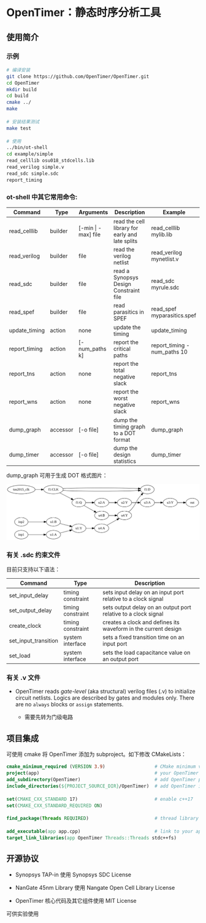 # OpenTimer：静态时序分析工具

## 使用简介

### 示例

```bash
# 编译安装
git clone https://github.com/OpenTimer/OpenTimer.git
cd OpenTimer
mkdir build
cd build
cmake ../
make

# 安装结果测试
make test

# 使用
../bin/ot-shell
cd example/simple
read_celllib osu018_stdcells.lib
read_verilog simple.v
read_sdc simple.sdc
report_timing
```

### ot-shell 中其它常用命令:

| Command       | Type     | Arguments           | Description                                     | Example                     |
| ------------- | -------- | ------------------- | ----------------------------------------------- | --------------------------- |
| read_celllib  | builder  | [-min \| -max] file | read the cell library for early and late splits | read_celllib mylib.lib      |
| read_verilog  | builder  | file                | read the verilog netlist                        | read_verilog mynetlist.v    |
| read_sdc      | builder  | file                | read a Synopsys Design Constraint file          | read_sdc myrule.sdc         |
| read_spef     | builder  | file                | read parasitics in SPEF                         | read_spef myparasitics.spef |
| update_timing | action   | none                | update the timing                               | update_timing               |
| report_timing | action   | [-num_paths k]      | report the critical paths                       | report_timing -num_paths 10 |
| report_tns    | action   | none                | report the total negative slack                 | report_tns                  |
| report_wns    | action   | none                | report the worst negative slack                 | report_wns                  |
| dump_graph    | accessor | [-o file]           | dump the timing graph to a DOT format           | dump_graph                  |
| dump_timer    | accessor | [-o file]           | dump the design statistics                      | dump_timer                  |

dump_graph 可用于生成 DOT 格式图片：

![ot_dump_graph](assets/ot_dump_graph.png)

### 有关 .sdc 约束文件

目前只支持以下语法：

| Command              | Type              | Description                                                    |
| -------------------- | ----------------- | -------------------------------------------------------------- |
| set_input_delay      | timing constraint | sets input delay on an input port relative to a clock signal   |
| set_output_delay     | timing constraint | sets output delay on an output port relative to a clock signal |
| create_clock         | timing constraint | creates a clock and defines its waveform in the current design |
| set_input_transition | system interface  | sets a fixed transition time on an input port                  |
| set_load             | system interface  | sets the load capacitance value on an output port              |

### 有关 .v 文件

- OpenTimer reads *gate-level* (aka structural) verilog files (.v) to initialize circuit netlists. Logics are described by gates and modules only. There are no `always` blocks or `assign` statements.

  - 需要先转为门级电路

## 项目集成

可使用 cmake 将 OpenTimer 添加为 subproject。如下修改 CMakeLists：

```CMake
cmake_minimum_required (VERSION 3.9)                  # CMake minimum version
project(app)                                          # your OpenTimer application
add_subdirectory(OpenTimer)                           # add OpenTimer project
include_directories(${PROJECT_SOURCE_DIR}/OpenTimer)  # add OpenTimer include

set(CMAKE_CXX_STANDARD 17)                            # enable c++17
set(CMAKE_CXX_STANDARD_REQUIRED ON)

find_package(Threads REQUIRED)                        # thread library (pthread)

add_executable(app app.cpp)                           # link to your app.cpp
target_link_libraries(app OpenTimer Threads::Threads stdc++fs)
```

## 开源协议

- Synopsys TAP-in 使用 Synopsys SDC License

- NanGate 45nm Library 使用 Nangate Open Cell Library License

- OpenTimer 核心代码及其它组件使用 MIT License

可供实验使用
